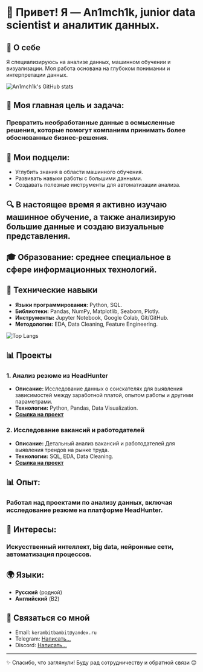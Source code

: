 # 👋 Привет! Я — An1mch1k, junior data scientist и аналитик данных.

## 🌟 О себе
Я специализируюсь на анализе данных, машинном обучении и визуализации. Моя работа основана на глубоком понимании и интерпретации данных.

![An1mch1k's GitHub stats](https://github-readme-stats.vercel.app/api?username=An1mch1k-theOne&show_icons=true&theme=radical)

## 🎯 Моя главная цель и задача:
### Превратить необработанные данные в осмысленные решения, которые помогут компаниям принимать более обоснованные бизнес-решения.

## 🎯 Мои подцели:
- Углубить знания в области машинного обучения.
- Развивать навыки работы с большими данными.
- Создавать полезные инструменты для автоматизации анализа.

## 🔍 В настоящее время я активно изучаю машинное обучение, а также анализирую большие данные и создаю визуальные представления.

## 🎓 Образование: среднее специальное в сфере информационных технологий.

## 🔧 Технические навыки
- **Языки программирования:** Python, SQL.
- **Библиотеки:** Pandas, NumPy, Matplotlib, Seaborn, Plotly.
- **Инструменты:** Jupyter Notebook, Google Colab, Git/GitHub.
- **Методологии:** EDA, Data Cleaning, Feature Engineering.

![Top Langs](https://github-readme-stats.vercel.app/api/top-langs/?username=An1mch1k-theOne&layout=compact&theme=radical)

## 📊 Проекты
### 1. Анализ резюме из HeadHunter
- **Описание:** Исследование данных о соискателях для выявления зависимостей между заработной платой, опытом работы и другими параметрами.
- **Технологии:** Python, Pandas, Data Visualization.
- **[Ссылка на проект](https://github.com/An1mch1k-theOne/Project_1)**

### 2. Исследование вакансий и работодателей
- **Описание:** Детальный анализ вакансий и работодателей для выявления трендов на рынке труда.
- **Технологии:** SQL, EDA, Data Cleaning.
- **[Ссылка на проект](https://github.com/An1mch1k-theOne/Project_2)**

## 📊 Опыт:
### Работал над проектами по анализу данных, включая исследование резюме на платформе HeadHunter.

## 🚀 Интересы:
### Искусственный интеллект, big data, нейронные сети, автоматизация процессов.

## 🌍 Языки:
- **Русский** (родной)
- **Английский** (B2)

## 🤝 Связаться со мной
- Email: `kerambitbambit@yandex.ru`
- Telegram: [Написать...](https://t.me/Animch1k)
- Discord: [Написать...](https://discordapp.com/users/605866469590302730)

---
✨ Спасибо, что заглянули! Буду рад сотрудничеству и обратной связи 😊
